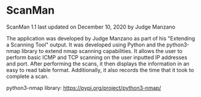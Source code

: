 # ScanMan

ScanMan 1.1 last updated on December 10, 2020 by Judge Manzano

The application was developed by Judge Manzano as part of his "Extending a Scanning Tool" output. It was developed using Python and the python3-nmap library to extend nmap scanning capabilities. It allows the user to perform basic ICMP and TCP scanning on the user inputted IP addresses and port. After performing the scans, it then displays the information in an easy to read table format. Additionally, it also records the time that it took to complete a scan.

python3-nmap library: https://pypi.org/project/python3-nmap/
